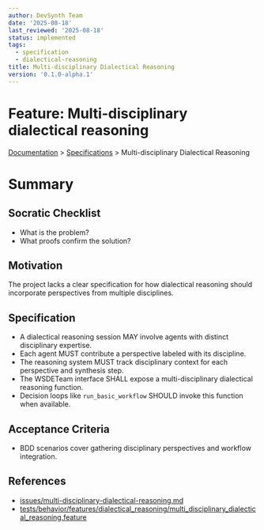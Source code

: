 ```yaml
---
author: DevSynth Team
date: '2025-08-18'
last_reviewed: '2025-08-18'
status: implemented
tags:
  - specification
  - dialectical-reasoning
title: Multi-disciplinary Dialectical Reasoning
version: '0.1.0-alpha.1'
---
```


# Feature: Multi-disciplinary dialectical reasoning
<div class="breadcrumbs">
<a href="../index.md">Documentation</a> &gt; <a href="index.md">Specifications</a> &gt; Multi-disciplinary Dialectical Reasoning
</div>

# Summary

## Socratic Checklist
- What is the problem?
- What proofs confirm the solution?

## Motivation
The project lacks a clear specification for how dialectical reasoning should incorporate perspectives from multiple disciplines.

## Specification
- A dialectical reasoning session MAY involve agents with distinct disciplinary expertise.
- Each agent MUST contribute a perspective labeled with its discipline.
- The reasoning system MUST track disciplinary context for each perspective and synthesis step.
- The WSDETeam interface SHALL expose a multi-disciplinary dialectical reasoning function.
- Decision loops like `run_basic_workflow` SHOULD invoke this function when available.

## Acceptance Criteria
- BDD scenarios cover gathering disciplinary perspectives and workflow integration.

## References
- [issues/multi-disciplinary-dialectical-reasoning.md](../../issues/multi-disciplinary-dialectical-reasoning.md)
- [tests/behavior/features/dialectical_reasoning/multi_disciplinary_dialectical_reasoning.feature](../../tests/behavior/features/dialectical_reasoning/multi_disciplinary_dialectical_reasoning.feature)
